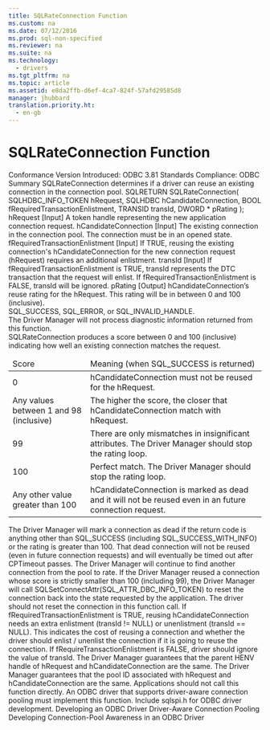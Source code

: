 ```yaml
---
title: SQLRateConnection Function
ms.custom: na
ms.date: 07/12/2016
ms.prod: sql-non-specified
ms.reviewer: na
ms.suite: na
ms.technology: 
  - drivers
ms.tgt_pltfrm: na
ms.topic: article
ms.assetid: e8da2ffb-d6ef-4ca7-824f-57afd29585d8
manager: jhubbard
translation.priority.ht: 
  - en-gb
---
```

# SQLRateConnection Function
<?xml version="1.0" encoding="utf-8"?>
<developerReferenceWithSyntaxDocument xmlns="http://ddue.schemas.microsoft.com/authoring/2003/5" xmlns:xlink="http://www.w3.org/1999/xlink" xmlns:xsi="http://www.w3.org/2001/XMLSchema-instance" xsi:schemaLocation="http://ddue.schemas.microsoft.com/authoring/2003/5 http://dduestorage.blob.core.windows.net/ddueschema/developer.xsd">
  <introduction>
    <definitionTable>
      <definedTerm>
        <legacyBold>Conformance</legacyBold>
      </definedTerm>
      <definition>
        <para>Version Introduced: ODBC 3.81 Standards Compliance: ODBC</para>
      </definition>
      <definedTerm>
        <legacyBold>Summary</legacyBold>
      </definedTerm>
      <definition>
        <para>
          <legacyBold>SQLRateConnection</legacyBold> determines if a driver can reuse an existing connection in the connection pool.</para>
      </definition>
    </definitionTable>
  </introduction>
  <syntaxSection>
    <legacySyntax>SQLRETURN  SQLRateConnection(
                SQLHDBC_INFO_TOKEN   <parameterReference>hRequest</parameterReference>,
                SQLHDBC              <parameterReference>hCandidateConnection</parameterReference>,
                BOOL                 <parameterReference>fRequiredTransactionEnlistment</parameterReference>,
                TRANSID              <parameterReference>transId</parameterReference>,
                DWORD *              <parameterReference>pRating</parameterReference> );</legacySyntax>
  </syntaxSection>
  <section>
    <title>Arguments</title>
    <content>
      <definitionTable>
        <definedTerm>
          <legacyItalic>hRequest</legacyItalic>
        </definedTerm>
        <definition>
          <para>[Input] A token handle representing the new application connection request.</para>
        </definition>
        <definedTerm>
          <legacyItalic>hCandidateConnection</legacyItalic>
        </definedTerm>
        <definition>
          <para>[Input] The existing connection in the connection pool. The connection must be in an opened state.</para>
        </definition>
        <definedTerm>
          <legacyItalic>fRequiredTransactionEnlistment</legacyItalic>
        </definedTerm>
        <definition>
          <para>[Input] If TRUE, reusing the existing connection's <parameterReference>hCandidateConnection</parameterReference> for the new connection request (<parameterReference>hRequest</parameterReference>) requires an additional enlistment.</para>
        </definition>
        <definedTerm>
          <legacyItalic>transId</legacyItalic>
        </definedTerm>
        <definition>
          <para>[Input] If <parameterReference>fRequiredTransactionEnlistment</parameterReference> is TRUE, <parameterReference>transId</parameterReference> represents the DTC transaction that the request will enlist. If <parameterReference>fRequiredTransactionEnlistment</parameterReference> is FALSE, <parameterReference>transId</parameterReference> will be ignored.</para>
        </definition>
        <definedTerm>
          <legacyItalic>pRating</legacyItalic>
        </definedTerm>
        <definition>
          <para>[Output] <parameterReference>hCandidateConnection</parameterReference>’s reuse rating for the <parameterReference>hRequest</parameterReference>. This rating will be in between 0 and 100 (inclusive).</para>
        </definition>
      </definitionTable>
    </content>
  </section>
  <section>
    <title>Returns</title>
    <content>
      <para>SQL_SUCCESS, SQL_ERROR, or SQL_INVALID_HANDLE.</para>
    </content>
  </section>
  <section>
    <title>Diagnostics</title>
    <content>
      <para>The Driver Manager will not process diagnostic information returned from this function.</para>
    </content>
  </section>
  <languageReferenceRemarks>
    <content>
      <para>
        <legacyBold>SQLRateConnection</legacyBold> produces a score between 0 and 100 (inclusive) indicating how well an existing connection matches the request.</para>
      <table xmlns:caps="http://schemas.microsoft.com/build/caps/2013/11">
        <thead>
          <tr>
            <TD>
              <para>Score</para>
            </TD>
            <TD>
              <para>Meaning (when SQL_SUCCESS is returned)</para>
            </TD>
          </tr>
        </thead>
        <tbody>
          <tr>
            <TD>
              <para>0</para>
            </TD>
            <TD>
              <para>
                <parameterReference>hCandidateConnection</parameterReference> must not be reused for the <parameterReference>hRequest</parameterReference>.</para>
            </TD>
          </tr>
          <tr>
            <TD>
              <para>Any values between 1 and 98 (inclusive)</para>
            </TD>
            <TD>
              <para>The higher the score, the closer that <parameterReference>hCandidateConnection</parameterReference> match with <parameterReference>hRequest</parameterReference>.</para>
            </TD>
          </tr>
          <tr>
            <TD>
              <para>99</para>
            </TD>
            <TD>
              <para>There are only mismatches in insignificant attributes.  The Driver Manager should stop the rating loop.</para>
            </TD>
          </tr>
          <tr>
            <TD>
              <para>100</para>
            </TD>
            <TD>
              <para>Perfect match.  The Driver Manager should stop the rating loop.</para>
            </TD>
          </tr>
          <tr>
            <TD>
              <para>Any other value greater than 100</para>
            </TD>
            <TD>
              <para>
                <parameterReference>hCandidateConnection</parameterReference> is marked as dead and it will not be reused even in an future connection request.</para>
            </TD>
          </tr>
        </tbody>
      </table>
      <para>The Driver Manager will mark a connection as dead if the return code is anything other than SQL_SUCCESS (including SQL_SUCCESS_WITH_INFO) or the rating is greater than 100. That dead connection will not be reused (even in future connection requests) and will eventually be timed out after CPTimeout passes. The Driver Manager will continue to find another connection from the pool to rate.</para>
      <para>If the Driver Manager reused a connection whose score is strictly smaller than 100 (including 99), the Driver Manager will call SQLSetConnectAttr(SQL_ATTR_DBC_INFO_TOKEN) to reset the connection back into the state requested by the application. The driver should not reset the connection in this function call.</para>
      <para>If <parameterReference>fRequiredTransactionEnlistment</parameterReference> is TRUE, reusing <parameterReference>hCandidateConnection</parameterReference> needs an extra enlistment (<parameterReference>transId</parameterReference> != NULL) or unenlistment (<parameterReference>transId</parameterReference> == NULL). This indicates the cost of reusing a connection and whether the driver should enlist / unenlist the connection if it is going to reuse the connection. If <parameterReference>fRequireTransactionEnlistment</parameterReference> is FALSE, driver should ignore the value of <parameterReference>transId</parameterReference>.</para>
      <para>The Driver Manager guarantees that the parent HENV handle of <parameterReference>hRequest</parameterReference> and <parameterReference>hCandidateConnection</parameterReference> are the same. The Driver Manager guarantees that the pool ID associated with <parameterReference>hRequest</parameterReference> and <parameterReference>hCandidateConnection</parameterReference> are the same.</para>
      <para>Applications should not call this function directly. An ODBC driver that supports driver-aware connection pooling must implement this function.</para>
      <para>Include sqlspi.h for ODBC driver development.</para>
    </content>
  </languageReferenceRemarks>
  <relatedTopics>
    <link xlink:href="3225a011-5605-46ba-bb74-1ca6106a5271">Developing an ODBC Driver</link>
<link xlink:href="53e7e3f7-edab-4d0b-8943-45442ba3ebc9">Driver-Aware Connection Pooling</link>
<link xlink:href="c63d5cae-24fc-4fee-89a9-ad0367cddc3e">Developing Connection-Pool Awareness in an ODBC Driver</link></relatedTopics>
</developerReferenceWithSyntaxDocument>